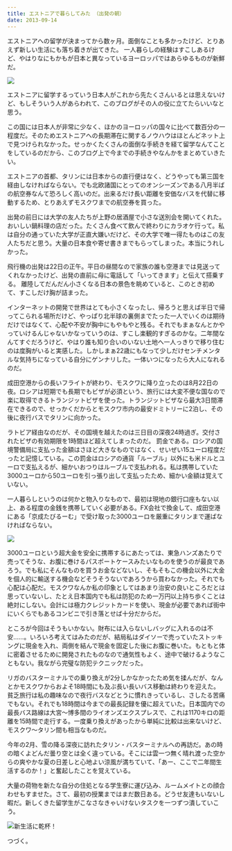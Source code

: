 ```yaml
---
title: エストニアで暮らしてみた （出発の朝）
date: 2013-09-14
---
```


エストニアへの留学が決まってから数ヶ月。面倒なことも多かったけど、とりあえず新しい生活にも落ち着きが出てきた。
一人暮らしの経験はすこしあるけど、やはりなにもかもが日本と異なっているヨーロッパではあらゆるものが新鮮だ。

![](https://photos.xar.sh/10876781735_e56329538c_b_d.jpg)

エストニアに留学するっていう日本人がこれから先たくさんいるとは思えないけど、もしそういう人があらわれて、このブログがその人の役に立てたらいいなと思う。

この国には日本人が非常に少なく、ほかのヨーロッパの国々に比べて数百分の一程度だ。そのためエストニアへの長期滞在に関するノウハウはほとんどネット上で見つけられなかった。せっかくたくさんの面倒な手続きを経て留学なんてことをしているのだから、このブログ上で今までの手続きやなんかをまとめていきたい。

エストニアの首都、タリンには日本からの直行便はなく、どうやっても第三国を経由しなければならない。でも北欧諸国にとってのオンシーズンである八月半ばの航空券なんて恐ろしく高いのだ。出来るだけ長い距離を安価なバスを代替に移動するため、とりあえずモスクワまでの航空券を買った。

出発の前日には大学の友人たちが上野の居酒屋で小さな送別会を開いてくれた。おいしい鍋料理の店だった。たくさん食べて飲んで終わりにカラオケ行って。私は自分の通っていた大学が正直大嫌いだけど、その大学で唯一得たものはこの友人たちだと思う。大量の日本食や寄せ書きまでもらってしまった。本当にうれしかった。

飛行機の出発は22日の正午。平日の昼間なので家族の誰も空港までは見送ってくれなかったけど、出発の直前に母に電話して「いってきます」と伝えて搭乗する。
離陸してだんだん小さくなる日本の景色を眺めていると、このとき初めて、すこしだけ胸が詰まった。

インターネットの開発で世界はとても小さくなったし、帰ろうと思えば半日で帰ってこられる場所だけど、やっぱり北半球の裏側までたった一人でいくのは期待だけではなくて、心配や不安が胸中にもやもやと残る。それでもまぁなんとかやっていけるんじゃないかなっていうのは、すこし楽観的すぎるのかな。二年間なんてすぐだろうけど、やはり誰も知り合いのいない土地へ一人っきりで移り住むのは度胸がいると実感した。しかしまぁ22歳にもなって少しだけセンチメンタルな気持ちになっている自分にゲンナリした。一体いつになったら大人になれるのだ。

成田空港からの長いフライトが終わり、モスクワに降り立ったのは8月22日の夜。ロシアは短期でも長期でもビザが必須という、旅行には大変不便な国なので楽に取得できるトランジットビザを使った。トランジットビザなら最大3日間滞在できるので、せっかくだからとモスクワ市内の最安ドミトリーに2泊し、その後に夜行バスでタリンに向かった。

ラトビア経由なのだが、その国境を越えたのは三日目の深夜24時過ぎ。交付されたビザの有効期限を1時間ほど超えてしまったのだ。
罰金である。ロシアの国境警備局に支払った金額はさほど大きなものではなく、せいぜい15ユーロ程度だったと記憶している。この罰金はロシアの通貨「ルーブル」以外にも米ドルとユーロで支払えるが、細かいおつりはルーブルで支払われる。私は携帯していた3000ユーロから50ユーロを引っ張り出して支払ったため、細かい金額は覚えていない。

一人暮らしというのは何かと物入りなもので、最初は現地の銀行口座もない以上、ある程度の金銭を携帯していく必要がある。FX会社で換金して、成田空港にある「京成たびるーむ」で受け取った3000ユーロを厳重にタリンまで運ばなければならない。

![](https://photos.xar.sh/10876334436_9b856b0444_b_d.jpg)

3000ユーロという超大金を安全に携帯するにあたっては、東急ハンズあたりで売ってそうな、お腹に巻けるパスポートケースみたいなものを使うのが最良であろう。でも私にそんなものを買うお金などないし、そもそもこの機会以外に大金を個人的に輸送する機会などそうそうないであろうから買わなかった。それでも心配は心配だ。モスクワなんか私の印象としてはあまり治安の良いところだとは思っていないし、たとえ日本国内でも私は防犯のため一万円以上持ち歩くことは絶対にしない。会計には極力クレジットカードを使い、現金が必要であれば街中にいくらでもあるコンビニで引き落とせば十分だからだ。

ところが今回はそうもいかない。財布には入らないしバッグに入れるのは不安……。いろいろ考えてはみたのだが、結局私はダイソーで売っていたストッキングに現金を入れ、両側を結んで現金を固定した後にお腹に巻いた。もともと体に密着させるために開発されたものなので通気性もよく、途中で破けるようなこともない。我ながら完璧な防犯テクニックだった。

リガのバスターミナルでの乗り換えが2分しかなかったため気を揉んだが、なんとかモスクワからおよそ18時間にも及ぶ長い長いバス移動は終わりを迎えた。貧乏旅行は私の趣味なので夜行バスなどとうに慣れきっているし、さしたる苦痛でもない。それでも18時間は今までの最長記録を優に超えていた。日本国内での最長バス路線は大宮～博多間のライオンズエクスプレスで、これは1170キロの距離を15時間で走行する。一度乗り換えがあったから単純に比較は出来ないけど、モスクワ～タリン間も相当なものだ。

今年の2月、雪の降る深夜に訪れたタリン・バスターミナルへの再訪だ。あの時の暗くよどんだ曇り空とは全く違っている。そこには雲一つ無く晴れ渡った空からの爽やかな夏の日差しと心地よい涼風が満ちていて、「あー、ここで二年間生活するのか！」と奮起したことを覚えている。

大量の荷物を新たな自分の住処となる学生寮に運び込み、ルームメイトとの顔合わせもすませた。さて、最初の授業まではまだ数日ある。どうせ友達もいないし暇だ。新しくきた留学生がこなさなきゃいけないタスクを一つずつ潰していこう。

![新生活に乾杯！](https://photos.xar.sh/10876356785_a2909bba68_b_d.jpg)

つづく。
